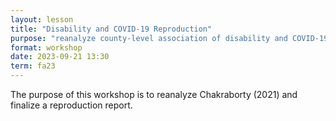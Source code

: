 ```yaml
---
layout: lesson
title: "Disability and COVID-19 Reproduction"
purpose: "reanalyze county-level association of disability and COVID-19"
format: workshop
date: 2023-09-21 13:30
term: fa23
---
```


The purpose of this workshop is to reanalyze Chakraborty (2021) and finalize a reproduction report.
